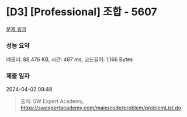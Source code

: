 # [D3] [Professional] 조합 - 5607 

[문제 링크](https://swexpertacademy.com/main/code/problem/problemDetail.do?contestProbId=AWXGKdbqczEDFAUo) 

### 성능 요약

메모리: 88,476 KB, 시간: 487 ms, 코드길이: 1,166 Bytes

### 제출 일자

2024-04-02 09:48



> 출처: SW Expert Academy, https://swexpertacademy.com/main/code/problem/problemList.do